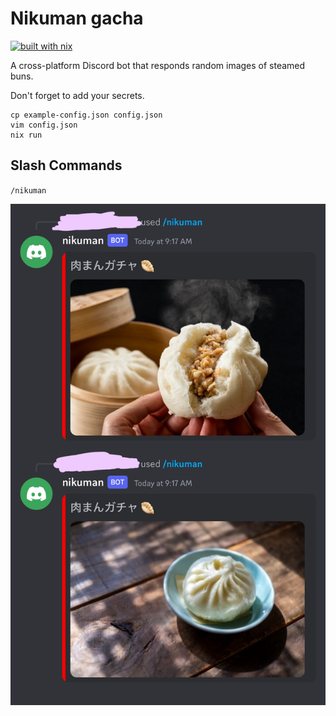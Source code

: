 # Nikuman gacha
[![built with nix](https://builtwithnix.org/badge.svg)](https://builtwithnix.org)

A cross-platform Discord bot that responds random images of steamed buns.

Don't forget to add your secrets.

``` shell
cp example-config.json config.json
vim config.json
nix run
```

## Slash Commands

`/nikuman`

![screenshot](/assets/nikuman.png)
